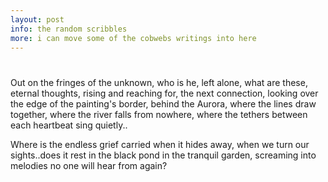 ```yaml
---
layout: post
info: the random scribbles
more: i can move some of the cobwebs writings into here 
---
```



#

Out on the fringes of the unknown, who is he, left alone, what are these, eternal thoughts, rising and reaching for, the next connection, looking over the edge of the painting's border, behind the Aurora, where the lines draw together, where the river falls from nowhere, where the tethers between each heartbeat sing quietly..

Where is the endless grief carried when it hides away, when we turn our sights..does it rest in the black pond in the tranquil garden, screaming into melodies no one will hear from again?

